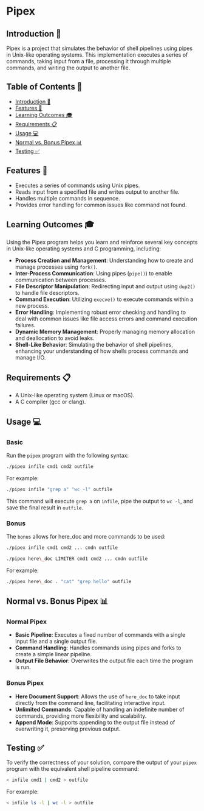 # Pipex

## Introduction 🔗

Pipex is a project that simulates the behavior of shell pipelines using pipes in Unix-like operating systems. This implementation executes a series of commands, taking input from a file, processing it through multiple commands, and writing the output to another file.

## Table of Contents 📑

- [Introduction 🔗](#introduction-)
- [Features 🌟](#features-🌟)
- [Learning Outcomes 🎓](#learning-outcomes-)
- [Requirements 📋](#requirements-)
- [Usage 💻](#usage-)
- [Normal vs. Bonus Pipex 📊](#normal-vs-bonus-pipex-)
- [Testing ✅](#testing-)

## Features 🌟

- Executes a series of commands using Unix pipes.
- Reads input from a specified file and writes output to another file.
- Handles multiple commands in sequence.
- Provides error handling for common issues like command not found.

## Learning Outcomes 🎓

Using the Pipex program helps you learn and reinforce several key concepts in Unix-like operating systems and C programming, including:

- **Process Creation and Management**: Understanding how to create and manage processes using `fork()`.
- **Inter-Process Communication**: Using pipes (`pipe()`) to enable communication between processes.
- **File Descriptor Manipulation**: Redirecting input and output using `dup2()` to handle file descriptors.
- **Command Execution**: Utilizing `execve()` to execute commands within a new process.
- **Error Handling**: Implementing robust error checking and handling to deal with common issues like file access errors and command execution failures.
- **Dynamic Memory Management**: Properly managing memory allocation and deallocation to avoid leaks.
- **Shell-Like Behavior**: Simulating the behavior of shell pipelines, enhancing your understanding of how shells process commands and manage I/O.

## Requirements 📋

- A Unix-like operating system (Linux or macOS).
- A C compiler (gcc or clang).

## Usage 💻

### Basic
Run the `pipex` program with the following syntax:

```bash
./pipex infile cmd1 cmd2 outfile
```

For example:

```bash
./pipex infile "grep a" "wc -l" outfile
```
This command will execute `grep a` on `infile`, pipe the output to `wc -l`, and save the final result in `outfile`.

### Bonus
The `bonus` allows for here_doc and more commands to be used:

```bash
./pipex infile cmd1 cmd2 ... cmdn outfile
```

```bash
./pipex here\_doc LIMITER cmd1 cmd2 ... cmdn outfile
```
For example:

```bash
./pipex here\_doc . "cat" "grep hello" outfile
```


## Normal vs. Bonus Pipex 📊

### Normal Pipex

- **Basic Pipeline**: Executes a fixed number of commands with a single input file and a single output file.
- **Command Handling**: Handles commands using pipes and forks to create a simple linear pipeline.
- **Output File Behavior**: Overwrites the output file each time the program is run.

### Bonus Pipex

- **Here Document Support**: Allows the use of `here_doc` to take input directly from the command line, facilitating interactive input.
- **Unlimited Commands**: Capable of handling an indefinite number of commands, providing more flexibility and scalability.
- **Append Mode**: Supports appending to the output file instead of overwriting it, preserving previous output.

## Testing ✅

To verify the correctness of your solution, compare the output of your `pipex` program with the equivalent shell pipeline command:

```bash
< infile cmd1 | cmd2 > outfile
```

For example:

```bash
< infile ls -l | wc -l > outfile
```
